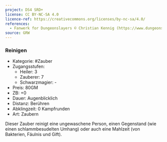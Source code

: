 ```yaml
---
project: DS4 SRD+
license: CC BY-NC-SA 4.0
licence-ref: https://creativecommons.org/licenses/by-nc-sa/4.0/
references: 
  - Fanwerk for Dungeonslayers © Christian Kennig (https://www.dungeonslayers.net/)
source: GRW
---
```


### Reinigen

- Kategorie: #Zauber
- Zugangsstufen:
  - Heiler: 3
  - Zauberer: 7
  - Schwarzmagier: -
- Preis: 80GM
- ZB: +0
- Dauer: Augenblicklich
- Distanz: Berühren
- Abklingzeit: 0 Kampfrunden
- Art: Zaubern

Dieser Zauber reinigt eine ungewaschene Person, einen Gegenstand (wie einen schlammbesudelten Umhang) oder auch eine Mahlzeit (von Bakterien, Fäulnis und Gift).

